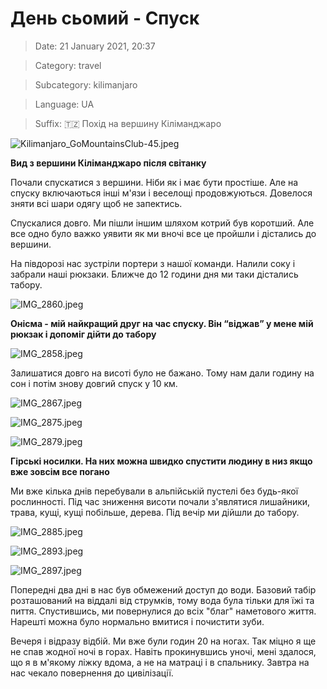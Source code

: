 # День сьомий - Спуск

> Date: 21 January 2021, 20:37

> Category: travel

> Subcategory: kilimanjaro

> Language: UA

> Suffix: 🇹🇿 Похід на вершину Кіліманджаро

![Kilimanjaro_GoMountainsClub-45.jpeg](https://res.craft.do/user/full/b5a256f3-51ff-c8e5-10fe-9343b6a0451d/doc/4227607C-C8E1-46A2-BE99-779ECA33CFA4/58972267-FC88-444E-8E7E-0B0C32A48190_2/Kilimanjaro_GoMountainsClub-45.jpeg)

**Вид з вершини Кіліманджаро після світанку**

Почали спускатися з вершини. Ніби як і має бути простіше. Але на спуску включаються інші м'язи і веселощі продовжуються. Довелося зняти всі шари одягу щоб не запектись.

Спускалися довго. Ми пішли іншим шляхом котрий був коротший. Але все одно було важко уявити як ми вночі все це пройшли і дістались до вершини.

На півдорозі нас зустріли портери з нашої команди. Налили соку і забрали наші рюкзаки. Ближче до 12 години дня ми таки дістались табору.

![IMG_2860.jpeg](https://res.craft.do/user/full/b5a256f3-51ff-c8e5-10fe-9343b6a0451d/doc/4227607C-C8E1-46A2-BE99-779ECA33CFA4/24C8BFA6-E461-4A81-B950-F6CEDCC7BC49_2/IMG_2860.jpeg)

**Онісма - мій найкращий друг на час спуску. Він “віджав” у мене мій рюкзак і допоміг дійти до табору**

![IMG_2858.jpeg](https://res.craft.do/user/full/b5a256f3-51ff-c8e5-10fe-9343b6a0451d/doc/4227607C-C8E1-46A2-BE99-779ECA33CFA4/03370F2C-B9DC-43E6-A165-B54A6DCF7723_2/IMG_2858.jpeg)

Залишатися довго на висоті було не бажано. Тому нам дали годину на сон і потім знову довгий спуск у 10 км.

![IMG_2867.jpeg](https://res.craft.do/user/full/b5a256f3-51ff-c8e5-10fe-9343b6a0451d/doc/4227607C-C8E1-46A2-BE99-779ECA33CFA4/77EDFA42-F69E-4945-A0FB-D702D72F3ABD_2/IMG_2867.jpeg)

![IMG_2875.jpeg](https://res.craft.do/user/full/b5a256f3-51ff-c8e5-10fe-9343b6a0451d/doc/4227607C-C8E1-46A2-BE99-779ECA33CFA4/F9400992-522F-45E0-901E-142845F7DCD4_2/IMG_2875.jpeg)

![IMG_2879.jpeg](https://res.craft.do/user/full/b5a256f3-51ff-c8e5-10fe-9343b6a0451d/doc/4227607C-C8E1-46A2-BE99-779ECA33CFA4/78FA4A4A-9C29-4C83-99EB-09638BA67FF4_2/IMG_2879.jpeg)

**Гірські носилки. На них можна швидко спустити людину в низ якщо вже зовсім все погано**

Ми вже кілька днів перебували в альпійській пустелі без будь-якої рослинності. Під час зниження висоти почали з'являтися лишайники, трава, кущі, кущі побільше, дерева. Під вечір ми дійшли до табору.

![IMG_2885.jpeg](https://res.craft.do/user/full/b5a256f3-51ff-c8e5-10fe-9343b6a0451d/doc/4227607C-C8E1-46A2-BE99-779ECA33CFA4/9057D18F-E2E6-4C05-8F8B-A6B9FF5BDC33_2/IMG_2885.jpeg)

![IMG_2893.jpeg](https://res.craft.do/user/full/b5a256f3-51ff-c8e5-10fe-9343b6a0451d/doc/4227607C-C8E1-46A2-BE99-779ECA33CFA4/7E2B85BE-EA23-4728-8AA4-A152BAB3568C_2/IMG_2893.jpeg)

![IMG_2897.jpeg](https://res.craft.do/user/full/b5a256f3-51ff-c8e5-10fe-9343b6a0451d/doc/4227607C-C8E1-46A2-BE99-779ECA33CFA4/CEE43A03-7908-4758-BECD-FB1E3AA23C4C_2/IMG_2897.jpeg)

Попередні два дні в нас був обмежений доступ до води. Базовий табір розташований на віддалі від струмків, тому вода була тільки для їжі та пиття. Спустившись, ми повернулися до всіх "благ" наметового життя. Нарешті можна було нормально вмитися і почистити зуби.

Вечеря і відразу відбій. Ми вже були годин 20 на ногах. Так міцно я ще не спав жодної ночі в горах. Навіть прокинувшись уночі, мені здалося, що я в м'якому ліжку вдома, а не на матраці і в спальнику. Завтра на нас чекало повернення до цивілізації.

